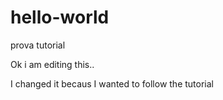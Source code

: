 # hello-world
prova tutorial

Ok i am editing this..

I changed it becaus I wanted to follow the tutorial

